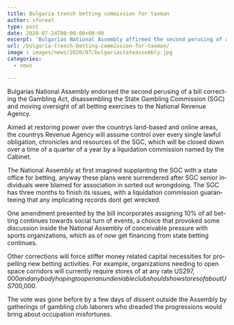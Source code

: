 ```yaml
---
title: Bulgaria trench betting commission for taxman
author: xforeal 
type: post
date: 2020-07-24T00:00:00+00:00
excerpt: 'Bulgarias National Assembly affirmed the second perusing of a bill revising the Gambling Act, disassembling the State Gambling Commission (SGC) and moving oversight of all betting exercises to the National Revenue Agency '
url: /bulgaria-trench-betting-commission-for-taxman/
image : images/news/2020/07/bulgariastateassembly.jpg
categories:
  - news

---
```

<span lang="EN-ZA">Bulgarias National Assembly endorsed the second perusing of a bill correcting the Gambling Act, disassembling the State Gambling Commission (SGC) and moving oversight of all betting exercises to the National Revenue Agency. </span>

<span lang="EN-ZA">Aimed at restoring power over the countrys land-based and online areas, the countrys Revenue Agency will assume control over every single lawful obligation, chronicles and resources of the SGC, which will be closed down over a time of a quarter of a year by a liquidation commission named by the Cabinet. </span>

<span lang="EN-ZA">The National Assembly at first imagined supplanting the SGC with a state office for betting, anyway these plans were surrendered after SGC senior individuals were blamed for association in sorted out wrongdoing. </span><span lang="EN-ZA">The SGC has three months to finish its issues, with a liquidation commission guaranteeing that any implicating records dont get wrecked. </span>

<span lang="EN-ZA">One amendment presented by the bill incorporates assigning 10&percnt; of all betting continues towards social turn of events, a choice that provoked some discussion inside the National Assembly of conceivable pressure with sports organizations, which as of now get financing from state betting continues. </span>

<span lang="EN-ZA">Other corrections will force stiffer money related capital necessities for propelling new betting activities. For example, organizations needing to open space corridors will currently require stores of at any rate US$297,000 and anybody hoping to open an undeniable club should show stores of about US$700,000. </span>

<span lang="EN-ZA">The vote was gone before by a few days of dissent outside the Assembly by gatherings of gambling club laborers who dreaded the progressions would bring about occupation misfortunes. </span>